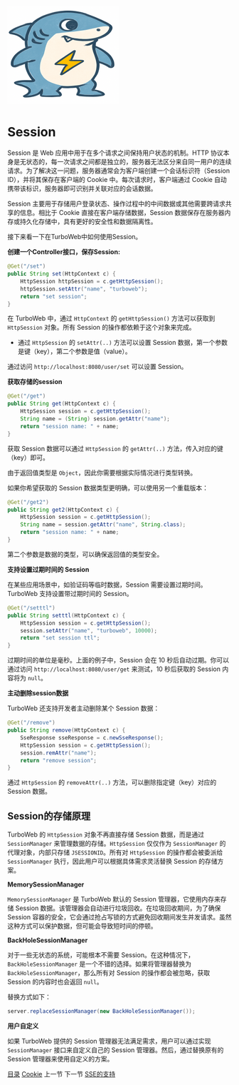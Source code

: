 # <img src="../image/logo.png"/>

# Session

Session 是 Web 应用中用于在多个请求之间保持用户状态的机制。HTTP 协议本身是无状态的，每一次请求之间都是独立的，服务器无法区分来自同一用户的连续请求。为了解决这一问题，服务器通常会为客户端创建一个会话标识符（Session ID），并将其保存在客户端的 Cookie 中。每次请求时，客户端通过 Cookie 自动携带该标识，服务器即可识别并关联对应的会话数据。

Session 主要用于存储用户登录状态、操作过程中的中间数据或其他需要跨请求共享的信息。相比于 Cookie 直接在客户端存储数据，Session 数据保存在服务器内存或持久化存储中，具有更好的安全性和数据隔离性。

接下来看一下在TurboWeb中如何使用Session。

**创建一个Controller接口，保存Session:**

```java
@Get("/set")
public String set(HttpContext c) {
    HttpSession httpSession = c.getHttpSession();
    httpSession.setAttr("name", "turboweb");
    return "set session";
}
```

在 TurboWeb 中，通过 `HttpContext` 的 `getHttpSession()` 方法可以获取到 `HttpSession` 对象。所有 Session 的操作都依赖于这个对象来完成。

- 通过 `HttpSession` 的 `setAttr(..)` 方法可以设置 Session 数据，第一个参数是键（key），第二个参数是值（value）。

通过访问 `http://localhost:8080/user/set` 可以设置 Session。

**获取存储的session**

```java
@Get("/get")
public String get(HttpContext c) {
    HttpSession session = c.getHttpSession();
    String name = (String) session.getAttr("name");
    return "session name: " + name;
}
```

获取 Session 数据可以通过 `HttpSession` 的 `getAttr(..)` 方法，传入对应的键（key）即可。

由于返回值类型是 `Object`，因此你需要根据实际情况进行类型转换。

如果你希望获取的 Session 数据类型更明确，可以使用另一个重载版本：

```java
@Get("/get2")
public String get2(HttpContext c) {
    HttpSession session = c.getHttpSession();
    String name = session.getAttr("name", String.class);
    return "session name: " + name;
}
```

第二个参数是数据的类型，可以确保返回值的类型安全。

**支持设置过期时间的 Session**

在某些应用场景中，如验证码等临时数据，Session 需要设置过期时间。TurboWeb 支持设置带过期时间的 Session。

```java
@Get("/setttl")
public String setttl(HttpContext c) {
    HttpSession session = c.getHttpSession();
    session.setAttr("name", "turboweb", 10000);
    return "set session ttl";
}
```

过期时间的单位是毫秒。上面的例子中，Session 会在 10 秒后自动过期。你可以通过访问 `http://localhost:8080/user/get` 来测试，10 秒后获取的 Session 内容将为 `null`。

**主动删除session数据**

TurboWeb 还支持开发者主动删除某个 Session 数据：

```java
@Get("/remove")
public String remove(HttpContext c) {
    SseResponse sseResponse = c.newSseResponse();
    HttpSession session = c.getHttpSession();
    session.remAttr("name");
    return "remove session";
}
```

通过 `HttpSession` 的 `removeAttr(..)` 方法，可以删除指定键（key）对应的 Session 数据。

## Session的存储原理

TurboWeb 的 `HttpSession` 对象不再直接存储 Session 数据，而是通过 `SessionManager` 来管理数据的存储。`HttpSession` 仅仅作为 `SessionManager` 的代理对象，内部只存储 `JSESSIONID`。所有对 `HttpSession` 的操作都会被委派给 `SessionManager` 执行，因此用户可以根据具体需求灵活替换 Session 的存储方案。

**MemorySessionManager**

`MemorySessionManager` 是 TurboWeb 默认的 Session 管理器，它使用内存来存储 Session 数据。该管理器会自动进行垃圾回收。在垃圾回收期间，为了确保 Session 容器的安全，它会通过抢占写锁的方式避免回收期间发生并发请求。虽然这种方式可以保护数据，但可能会导致短时间的停顿。

**BackHoleSessionManager**

对于一些无状态的系统，可能根本不需要 Session。在这种情况下，`BackHoleSessionManager` 是一个不错的选择。如果将管理器替换为 `BackHoleSessionManager`，那么所有对 Session 的操作都会被忽略，获取 Session 的内容时也会返回 `null`。

替换方式如下：

```java
server.replaceSessionManager(new BackHoleSessionManager());
```

**用户自定义**

如果 TurboWeb 提供的 Session 管理器无法满足需求，用户可以通过实现 `SessionManager` 接口来自定义自己的 Session 管理器。然后，通过替换原有的 Session 管理器来使用自定义的方案。



[目录](./guide.md) [Cookie](./cookie.md) 上一节 下一节 [SSE的支持](./sse.md)